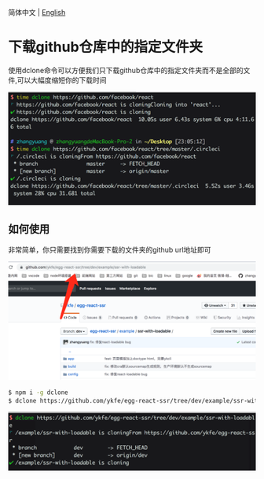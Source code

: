 简体中文 | [English](./README.md)

# 下载github仓库中的指定文件夹

使用dclone命令可以方便我们只下载github仓库中的指定文件夹而不是全部的文件,可以大幅度缩短你的下载时间

![](./image/time.png)

## 如何使用

非常简单，你只需要找到你需要下载的文件夹的github url地址即可

![](./image/example.png)

```bash
$ npm i -g dclone
$ dclone https://github.com/ykfe/egg-react-ssr/tree/dev/example/ssr-with-loadable
```

![](./image/download.png)